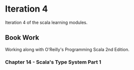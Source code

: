 # Iteration 4
Iteration 4 of the scala learning modules.

## Book Work
Working along with O'Reilly's Programming Scala 2nd Edition.

### Chapter 14 - Scala's Type System Part 1
